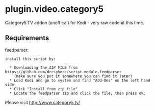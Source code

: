 # plugin.video.category5
Category5.TV addon (unoffical) for Kodi - very raw code at this time.

## Requirements

feedparser:

    install this script by:

      * Downloading the ZIP FILE from https://github.com/dersphere/script.module.feedparser
        (make sure you put it somewhere you can find it later)
      * Load Kodi and go to system and find "Add-Ons" on the left hand side
      * Click "Install from zip file"
      * Locate the feedparser zip and click the file, then press ok.  

Please visit http://www.category5.tv/
